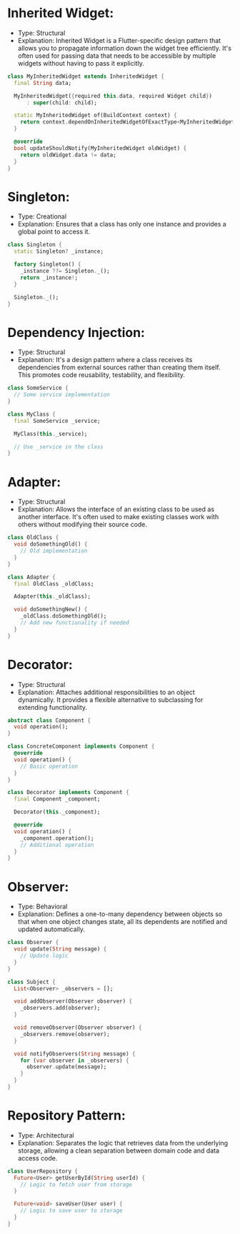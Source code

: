 # Inherited Widget:
- Type: Structural
- Explanation: Inherited Widget is a Flutter-specific design pattern that allows you to propagate information down the widget tree efficiently. It's often used for passing data that needs to be accessible by multiple widgets without having to pass it explicitly.
```dart
class MyInheritedWidget extends InheritedWidget {
  final String data;

  MyInheritedWidget({required this.data, required Widget child})
      : super(child: child);

  static MyInheritedWidget of(BuildContext context) {
    return context.dependOnInheritedWidgetOfExactType<MyInheritedWidget>()!;
  }

  @override
  bool updateShouldNotify(MyInheritedWidget oldWidget) {
    return oldWidget.data != data;
  }
}
```
# Singleton:
- Type: Creational
- Explanation: Ensures that a class has only one instance and provides a global point to access it.
```dart
class Singleton {
  static Singleton? _instance;

  factory Singleton() {
    _instance ??= Singleton._();
    return _instance!;
  }

  Singleton._();
}
```
# Dependency Injection:
- Type: Structural
- Explanation: It's a design pattern where a class receives its dependencies from external sources rather than creating them itself. This promotes code reusability, testability, and flexibility.
```dart
class SomeService {
  // Some service implementation
}

class MyClass {
  final SomeService _service;

  MyClass(this._service);

  // Use _service in the class
}
```
# Adapter:
- Type: Structural
- Explanation: Allows the interface of an existing class to be used as another interface. It's often used to make existing classes work with others without modifying their source code.
```dart
class OldClass {
  void doSomethingOld() {
    // Old implementation
  }
}

class Adapter {
  final OldClass _oldClass;

  Adapter(this._oldClass);

  void doSomethingNew() {
    _oldClass.doSomethingOld();
    // Add new functionality if needed
  }
}
```
# Decorator:
- Type: Structural
- Explanation: Attaches additional responsibilities to an object dynamically. It provides a flexible alternative to subclassing for extending functionality.
```dart
abstract class Component {
  void operation();
}

class ConcreteComponent implements Component {
  @override
  void operation() {
    // Basic operation
  }
}

class Decorator implements Component {
  final Component _component;

  Decorator(this._component);

  @override
  void operation() {
    _component.operation();
    // Additional operation
  }
}
```
# Observer:
- Type: Behavioral
- Explanation: Defines a one-to-many dependency between objects so that when one object changes state, all its dependents are notified and updated automatically.
```dart
class Observer {
  void update(String message) {
    // Update logic
  }
}

class Subject {
  List<Observer> _observers = [];

  void addObserver(Observer observer) {
    _observers.add(observer);
  }

  void removeObserver(Observer observer) {
    _observers.remove(observer);
  }

  void notifyObservers(String message) {
    for (var observer in _observers) {
      observer.update(message);
    }
  }
}
```
# Repository Pattern:
- Type: Architectural
- Explanation: Separates the logic that retrieves data from the underlying storage, allowing a clean separation between domain code and data access code.
```dart
class UserRepository {
  Future<User> getUserById(String userId) {
    // Logic to fetch user from storage
  }

  Future<void> saveUser(User user) {
    // Logic to save user to storage
  }
}
```

